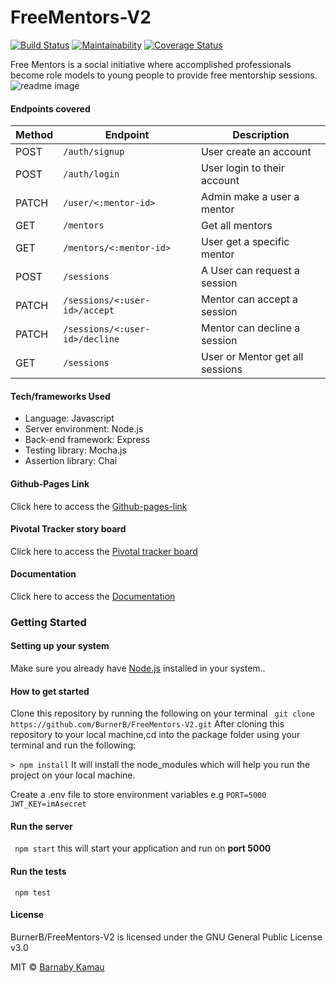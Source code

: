 # FreeMentors-V2
[![Build Status](https://travis-ci.org/BurnerB/FreeMentors-V2.svg?branch=develop)](https://travis-ci.org/BurnerB/FreeMentors-V2)
[![Maintainability](https://api.codeclimate.com/v1/badges/9bb38711fceb55a72b11/maintainability)](https://codeclimate.com/github/BurnerB/FreeMentors-V2/maintainability)
[![Coverage Status](https://coveralls.io/repos/github/BurnerB/FreeMentors-V2/badge.svg?branch=develop)](https://coveralls.io/github/BurnerB/FreeMentors-V2?branch=develop)

Free Mentors is a social initiative where accomplished professionals become role models to young people to provide free mentorship sessions.
![readme image](https://ibb.co/pz7pQPv)
#### Endpoints covered
| Method        | Endpoint                 | Description|
| ------------- | --------------------------|------------|
| POST           |`/auth/signup`   |User create an account|
| POST          | `/auth/login`   |User login to their account|
| PATCH          | `/user/<:mentor-id>` |Admin make a user a mentor|
| GET        | `/mentors`    |Get all mentors|
| GET         | `/mentors/<:mentor-id>`|User get a specific mentor|
| POST          | `/sessions`       |A User can request a session|
| PATCH       | `/sessions/<:user-id>/accept` |Mentor can accept a session|
| PATCH       | `/sessions/<:user-id>/decline` |Mentor can decline a session|
| GET          | `/sessions`|User or Mentor get all sessions|


#### Tech/frameworks Used
* Language: Javascript
* Server environment: Node.js 
* Back-end framework: Express 
* Testing library: Mocha.js
* Assertion library: Chai 
#### Github-Pages Link
Click here to access the [Github-pages-link](https://burnerb.github.io/FreeMentors-UI/UI/)
#### Pivotal Tracker story board
Click here to access the [Pivotal tracker board](https://www.pivotaltracker.com/n/projects/2379373)
#### Documentation
Click here to access the [Documentation](https://free-mentors.herokuapp.com/api-docs/)

### Getting Started
#### Setting up your system
Make sure you already have [Node.js](https://nodejs.org/en/) installed in your system..
#### How to get started
Clone this  repository by running the following on your terminal
` git clone https://github.com/BurnerB/FreeMentors-V2.git`
After cloning this repository to your local machine,cd into the package folder using your terminal and run the following:

`> npm install`
It will install the node_modules which will help you run the project on your local machine.

Create a .env file to store environment variables e.g
`
PORT=5000
JWT_KEY=imAsecret
`
#### Run the server
` npm start`
this will start your application and run on  **port 5000**

#### Run the tests
` npm test`


#### License
BurnerB/FreeMentors-V2 is licensed under the
GNU General Public License v3.0

MIT © [Barnaby Kamau](barnabykamau@gmail.com)

